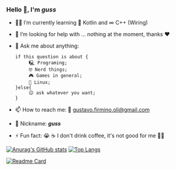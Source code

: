 ### Hello 🖖, I'm _guss_


- 🧑‍🎓 I’m currently learning 📱 Kotlin  and ∞ C++ (Wiring) 
- 🤔 I’m looking for help with ... nothing at the moment, thanks :heart:
- 💬 Ask me about anything: 
    ```
    if this question is about {
         🖳 Programing;
         🤓 Nerd things;
         🎮 Games in general; 
         🐧 Linux;
    }else{
         😉 ask whatever you want;
    }
     ```

- 📫 How to reach me: 📨 gustavo.firmino.oli@gmail.com 
- 👾 Nickname: **_guss_**
- ⚡ Fun fact: 😭 ☕ I don't drink coffee, it's not good for me 😵‍💫  

[![Anurag's GitHub stats](https://github-readme-stats.vercel.app/api?username=Gustavo-Firmino&count_private=true&show_icons=true$&theme=merko)](https://github.com/Gustavo-Firmino?tab=repositories)
[![Top Langs](https://github-readme-stats.vercel.app/api/top-langs/?username=Gustavo-Firmino&theme=merko&langs_count=8&layout=compact)](https://github.com/Gustavo-Firmino?tab=repositories)

[![Readme Card](https://github-readme-stats.vercel.app/api/pin/?username=Gustavo-Firmino&repo=TCC&theme=merko)](https://github.com/Gustavo-Firmino/TCC)
